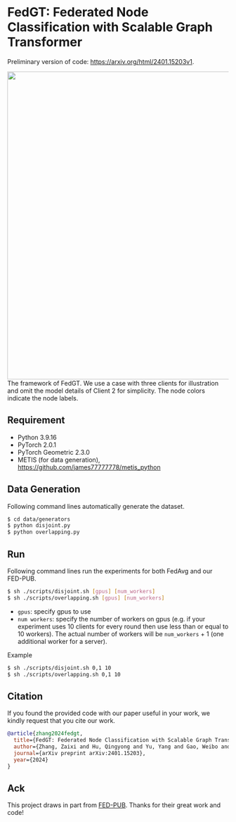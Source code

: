 # FedGT: Federated Node Classification with Scalable Graph Transformer

Preliminary version of code: https://arxiv.org/html/2401.15203v1.

<div align=center><img src="https://github.com/zaixizhang/FedGT/blob/main/asset/fedgt_model.png" width="700"/></div>
The framework of FedGT. We use a case with three clients for illustration and omit the model details of Client 2 for simplicity. The node colors indicate the node labels.

## Requirement
- Python 3.9.16
- PyTorch 2.0.1
- PyTorch Geometric 2.3.0
- METIS (for data generation), https://github.com/james77777778/metis_python

## Data Generation
Following command lines automatically generate the dataset.
```sh
$ cd data/generators
$ python disjoint.py
$ python overlapping.py
```

## Run 
Following command lines run the experiments for both FedAvg and our FED-PUB.
```sh
$ sh ./scripts/disjoint.sh [gpus] [num_workers]
$ sh ./scripts/overlapping.sh [gpus] [num_workers]
```

- `gpus`: specify gpus to use
- `num workers`: specify the number of workers on gpus (e.g. if your experiment uses 10 clients for every round then use less than or equal to 10 workers). The actual number of workers will be `num_workers` + 1 (one additional worker for a server).

Example
```sh
$ sh ./scripts/disjoint.sh 0,1 10
$ sh ./scripts/overlapping.sh 0,1 10
```

## Citation

If you found the provided code with our paper useful in your work, we kindly request that you cite our work. </br>

```BibTex
@article{zhang2024fedgt,
  title={FedGT: Federated Node Classification with Scalable Graph Transformer},
  author={Zhang, Zaixi and Hu, Qingyong and Yu, Yang and Gao, Weibo and Liu, Qi},
  journal={arXiv preprint arXiv:2401.15203},
  year={2024}
}
```

## Ack

This project draws in part from [FED-PUB](https://github.com/JinheonBaek/FED-PUB). Thanks for their great work and code!
